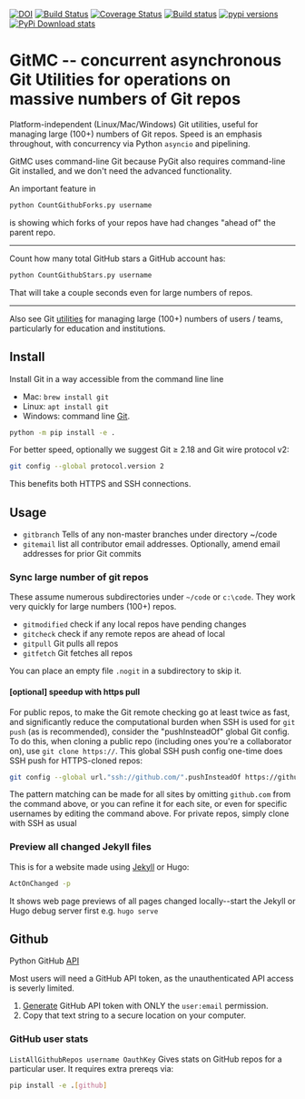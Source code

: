 [![DOI](https://zenodo.org/badge/DOI/10.5281/zenodo.2592584.svg)](https://doi.org/10.5281/zenodo.2592584)
[![Build Status](https://travis-ci.org/scivision/gitMC.svg?branch=master)](https://travis-ci.org/scivision/gitMC)
[![Coverage Status](https://coveralls.io/repos/github/scivision/gitMC/badge.svg?branch=master)](https://coveralls.io/github/scivision/gitMC?branch=master)
[![Build status](https://ci.appveyor.com/api/projects/status/co2em7skpsu0p8r3?svg=true)](https://ci.appveyor.com/project/scivision/gitmc)
[![pypi versions](https://img.shields.io/pypi/pyversions/gitutils.svg)](https://pypi.python.org/pypi/gitutils)
[![PyPi Download stats](http://pepy.tech/badge/gitutils)](http://pepy.tech/project/gitutils)

# GitMC -- concurrent asynchronous Git Utilities for operations on massive numbers of Git repos

Platform-independent (Linux/Mac/Windows) Git utilities, useful for managing large (100+) numbers of Git repos.
Speed is an emphasis throughout, with concurrency via Python `asyncio` and pipelining.

GitMC uses command-line Git because PyGit also requires command-line Git installed, and we don't need the advanced functionality.

An important feature in
```sh
python CountGithubForks.py username
```
is showing which forks of your repos have had changes "ahead of" the parent repo.

---

Count how many total GitHub stars a GitHub account has:

```sh
python CountGithubStars.py username
```

That will take a couple seconds even for large numbers of repos.

---

Also see Git [utilities](https://github.com/scivision/gitedu) for managing large (100+) numbers of users / teams, particularly for education and institutions.

## Install

Install Git in a way accessible from the command line line

-   Mac: `brew install git`
-   Linux: `apt install git`
-   Windows: command line [Git](https://git-scm.com/download/win).

```sh
python -m pip install -e .
```

For better speed, optionally we suggest Git &ge; 2.18 and Git wire protocol v2:
```sh
git config --global protocol.version 2
```
This benefits both HTTPS and SSH connections.

## Usage

* `gitbranch` Tells of any non-master branches under directory ~/code
* `gitemail` list all contributor email addresses. Optionally, amend email addresses for prior Git commits

### Sync large number of git repos

These assume numerous subdirectories under `~/code` or `c:\code`.
They work very quickly for large numbers (100+) repos.


* `gitmodified` check if any local repos have pending changes
* `gitcheck` check if any remote repos are ahead of local
* `gitpull` Git pulls all repos
* `gitfetch` Git fetches all repos

You can place an empty file `.nogit` in a subdirectory to skip it.


#### [optional] speedup with https pull
For public repos, to make the Git remote checking go at least twice as fast, and significantly reduce the computational burden when SSH is used for `git push` (as is recommended), consider the "pushInsteadOf" global Git config.
To do this, when cloning a public repo (including ones you're a collaborator on), use `git clone https://`.
This global SSH push config one-time does SSH push for HTTPS-cloned repos:
```sh
git config --global url."ssh://github.com/".pushInsteadOf https://github.com/
```
The pattern matching can be made for all sites by omitting `github.com` from the command above, or you can refine it for each site, or even for specific usernames by editing the command above.
For private repos, simply clone with SSH as usual


### Preview all changed Jekyll files

This is for a website made using
[Jekyll](https://www.scivision.dev/create-jekyll-github-pages-website)
or Hugo:
```sh
ActOnChanged -p
```

It shows web page previews of all pages changed locally--start the Jekyll or Hugo debug server first e.g. `hugo serve`

## Github
Python GitHub [API](https://pypi.org/project/PyGithub/)

Most users will need a GitHub API token, as the unauthenticated API access is severly limited.

1. [Generate](https://github.com/settings/tokens) GitHub API token with ONLY the `user:email` permission.
2. Copy that text string to a secure location on your computer.

### GitHub user stats

`ListAllGithubRepos username OauthKey`
Gives stats on GitHub repos for a particular user.
It requires extra prereqs via:
```sh
pip install -e .[github]
```
